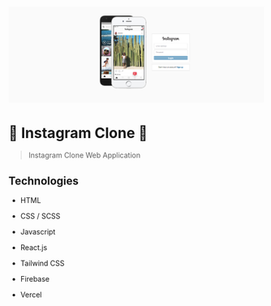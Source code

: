 <img src="images/sdh.png"/>

# 📸 Instagram Clone 📸

> Instagram Clone Web Application

## Technologies

- HTML

- CSS / SCSS

- Javascript

- React.js

- Tailwind CSS

- Firebase

- Vercel
